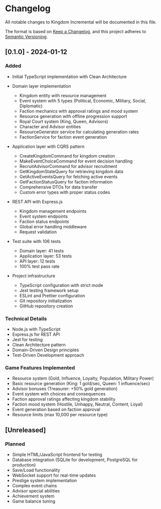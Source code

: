 # Changelog

All notable changes to Kingdom Incremental will be documented in this file.

The format is based on [Keep a Changelog](https://keepachangelog.com/en/1.0.0/),
and this project adheres to [Semantic Versioning](https://semver.org/spec/v2.0.0.html).

## [0.1.0] - 2024-01-12

### Added
- Initial TypeScript implementation with Clean Architecture
- Domain layer implementation
  - Kingdom entity with resource management
  - Event system with 5 types (Political, Economic, Military, Social, Diplomatic)
  - Faction mechanics with approval ratings and mood system
  - Resource generation with offline progression support
  - Royal Court system (King, Queen, Advisors)
  - Character and Advisor entities
  - ResourceGenerator service for calculating generation rates
  - FactionService for faction event generation

- Application layer with CQRS pattern
  - CreateKingdomCommand for kingdom creation
  - MakeEventChoiceCommand for event decision handling
  - RecruitAdvisorCommand for advisor recruitment
  - GetKingdomStateQuery for retrieving kingdom data
  - GetActiveEventsQuery for fetching active events
  - GetFactionStatusQuery for faction information
  - Comprehensive DTOs for data transfer
  - Custom error types with proper status codes

- REST API with Express.js
  - Kingdom management endpoints
  - Event system endpoints
  - Faction status endpoints
  - Global error handling middleware
  - Request validation

- Test suite with 106 tests
  - Domain layer: 41 tests
  - Application layer: 53 tests
  - API layer: 12 tests
  - 100% test pass rate

- Project infrastructure
  - TypeScript configuration with strict mode
  - Jest testing framework setup
  - ESLint and Prettier configuration
  - Git repository initialization
  - GitHub repository creation

### Technical Details
- Node.js with TypeScript
- Express.js for REST API
- Jest for testing
- Clean Architecture pattern
- Domain-Driven Design principles
- Test-Driven Development approach

### Game Features Implemented
- Resource system (Gold, Influence, Loyalty, Population, Military Power)
- Basic resource generation (King: 1 gold/sec, Queen: 1 influence/sec)
- Advisor bonuses (Treasurer: +50% gold generation)
- Event system with choices and consequences
- Faction approval ratings affecting kingdom stability
- Faction mood system (Hostile, Unhappy, Neutral, Content, Loyal)
- Event generation based on faction approval
- Resource limits (max 10,000 per resource type)

## [Unreleased]

### Planned
- Simple HTML/JavaScript frontend for testing
- Database integration (SQLite for development, PostgreSQL for production)
- Save/Load functionality
- WebSocket support for real-time updates
- Prestige system implementation
- Complex event chains
- Advisor special abilities
- Achievement system
- Game balance tuning